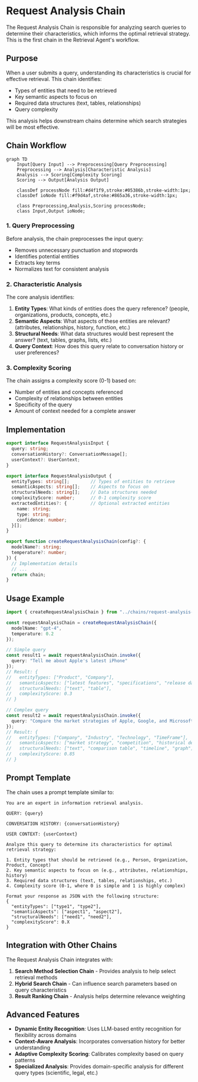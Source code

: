 # Request Analysis Chain

The Request Analysis Chain is responsible for analyzing search queries to determine their characteristics, which informs the optimal retrieval strategy. This is the first chain in the Retrieval Agent's workflow.

## Purpose

When a user submits a query, understanding its characteristics is crucial for effective retrieval. This chain identifies:

- Types of entities that need to be retrieved
- Key semantic aspects to focus on
- Required data structures (text, tables, relationships)
- Query complexity

This analysis helps downstream chains determine which search strategies will be most effective.

## Chain Workflow

```mermaid
graph TD
    Input[Query Input] --> Preprocessing[Query Preprocessing]
    Preprocessing --> Analysis[Characteristic Analysis]
    Analysis --> Scoring[Complexity Scoring]
    Scoring --> Output[Analysis Output]
    
    classDef processNode fill:#d4f1f9,stroke:#05386b,stroke-width:1px;
    classDef ioNode fill:#f9d4af,stroke:#865a36,stroke-width:1px;
    
    class Preprocessing,Analysis,Scoring processNode;
    class Input,Output ioNode;
```

### 1. Query Preprocessing

Before analysis, the chain preprocesses the input query:

- Removes unnecessary punctuation and stopwords
- Identifies potential entities
- Extracts key terms
- Normalizes text for consistent analysis

### 2. Characteristic Analysis

The core analysis identifies:

1. **Entity Types**: What kinds of entities does the query reference? (people, organizations, products, concepts, etc.)
2. **Semantic Aspects**: What aspects of these entities are relevant? (attributes, relationships, history, function, etc.)
3. **Structural Needs**: What data structures would best represent the answer? (text, tables, graphs, lists, etc.)
4. **Query Context**: How does this query relate to conversation history or user preferences?

### 3. Complexity Scoring

The chain assigns a complexity score (0-1) based on:

- Number of entities and concepts referenced
- Complexity of relationships between entities
- Specificity of the query
- Amount of context needed for a complete answer

## Implementation

```typescript
export interface RequestAnalysisInput {
  query: string;
  conversationHistory?: ConversationMessage[];
  userContext?: UserContext;
}

export interface RequestAnalysisOutput {
  entityTypes: string[];        // Types of entities to retrieve
  semanticAspects: string[];    // Aspects to focus on
  structuralNeeds: string[];    // Data structures needed
  complexityScore: number;      // 0-1 complexity score
  extractedEntities?: {         // Optional extracted entities
    name: string;
    type: string;
    confidence: number;
  }[];
}

export function createRequestAnalysisChain(config?: {
  modelName?: string;
  temperature?: number;
}) {
  // Implementation details
  // ...
  return chain;
}
```

## Usage Example

```typescript
import { createRequestAnalysisChain } from "../chains/request-analysis-chain";

const requestAnalysisChain = createRequestAnalysisChain({
  modelName: "gpt-4",
  temperature: 0.2
});

// Simple query
const result1 = await requestAnalysisChain.invoke({
  query: "Tell me about Apple's latest iPhone"
});
// Result: {
//   entityTypes: ["Product", "Company"],
//   semanticAspects: ["latest features", "specifications", "release date"],
//   structuralNeeds: ["text", "table"],
//   complexityScore: 0.3
// }

// Complex query
const result2 = await requestAnalysisChain.invoke({
  query: "Compare the market strategies of Apple, Google, and Microsoft in the AI space over the last 5 years and predict future trends"
});
// Result: {
//   entityTypes: ["Company", "Industry", "Technology", "TimeFrame"],
//   semanticAspects: ["market strategy", "competition", "historical development", "future trends"],
//   structuralNeeds: ["text", "comparison table", "timeline", "graph"],
//   complexityScore: 0.85
// }
```

## Prompt Template

The chain uses a prompt template similar to:

```
You are an expert in information retrieval analysis.

QUERY: {query}

CONVERSATION HISTORY: {conversationHistory}

USER CONTEXT: {userContext}

Analyze this query to determine its characteristics for optimal retrieval strategy:

1. Entity types that should be retrieved (e.g., Person, Organization, Product, Concept)
2. Key semantic aspects to focus on (e.g., attributes, relationships, history)
3. Required data structures (text, tables, relationships, etc.)
4. Complexity score (0-1, where 0 is simple and 1 is highly complex)

Format your response as JSON with the following structure:
{
  "entityTypes": ["type1", "type2"],
  "semanticAspects": ["aspect1", "aspect2"],
  "structuralNeeds": ["need1", "need2"],
  "complexityScore": 0.X
}
```

## Integration with Other Chains

The Request Analysis Chain integrates with:

1. **Search Method Selection Chain** - Provides analysis to help select retrieval methods
2. **Hybrid Search Chain** - Can influence search parameters based on query characteristics
3. **Result Ranking Chain** - Analysis helps determine relevance weighting

## Advanced Features

- **Dynamic Entity Recognition**: Uses LLM-based entity recognition for flexibility across domains
- **Context-Aware Analysis**: Incorporates conversation history for better understanding
- **Adaptive Complexity Scoring**: Calibrates complexity based on query patterns
- **Specialized Analysis**: Provides domain-specific analysis for different query types (scientific, legal, etc.) 